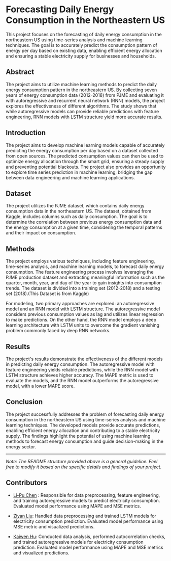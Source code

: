 # Forecasting Daily Energy Consumption in the Northeastern US

This project focuses on the forecasting of daily energy consumption in the northeastern US using time-series analysis and machine learning techniques. The goal is to accurately predict the consumption pattern of energy per day based on existing data, enabling efficient energy allocation and ensuring a stable electricity supply for businesses and households.

## Abstract

The project aims to utilize machine learning methods to predict the daily energy consumption pattern in the northeastern US. By collecting seven years of energy consumption data (2012-2018) from PJME and evaluating it with autoregressive and recurrent neural network (RNN) models, the project explores the effectiveness of different algorithms. The study shows that while autoregressive models can provide reliable predictions with feature engineering, RNN models with LSTM structure yield more accurate results.

## Introduction

The project aims to develop machine learning models capable of accurately predicting the energy consumption per day based on a dataset collected from open sources. The predicted consumption values can then be used to optimize energy allocation through the smart grid, ensuring a steady supply and preventing potential blackouts. The project also provides an opportunity to explore time series prediction in machine learning, bridging the gap between data engineering and machine learning applications.

## Dataset

The project utilizes the PJME dataset, which contains daily energy consumption data in the northeastern US. The dataset, obtained from Kaggle, includes columns such as daily consumption. The goal is to determine the correlation between previous energy consumption data and the energy consumption at a given time, considering the temporal patterns and their impact on consumption.

## Methods

The project employs various techniques, including feature engineering, time-series analysis, and machine learning models, to forecast daily energy consumption. The feature engineering process involves leveraging the PJME production dataset and extracting meaningful information such as the quarter, month, year, and day of the year to gain insights into consumption trends. The dataset is divided into a training set (2012-2018) and a testing set (2018).(This Dataset is from Kaggle)

For modeling, two primary approaches are explored: an autoregressive model and an RNN model with LSTM structure. The autoregressive model considers previous consumption values as lag and utilizes linear regression to make predictions. On the other hand, the RNN model employs a deep learning architecture with LSTM units to overcome the gradient vanishing problem commonly faced by deep RNN networks.

## Results

The project's results demonstrate the effectiveness of the different models in predicting daily energy consumption. The autoregressive model with feature engineering yields reliable predictions, while the RNN model with LSTM structure achieves higher accuracy. The MAPE metric is used to evaluate the models, and the RNN model outperforms the autoregressive model, with a lower MAPE score.

## Conclusion

The project successfully addresses the problem of forecasting daily energy consumption in the northeastern US using time-series analysis and machine learning techniques. The developed models provide accurate predictions, enabling efficient energy allocation and contributing to a stable electricity supply. The findings highlight the potential of using machine learning methods to forecast energy consumption and guide decision-making in the energy sector.

---

*Note: The README structure provided above is a general guideline. Feel free to modify it based on the specific details and findings of your project.*

## Contributors

- [Li-Pu Chen](https://github.com/sebaschen/)
: Responsible for data preprocessing, feature engineering, and training autoregressive models to predict electricity consumption. Evaluated model performance using MAPE and MSE metrics.

- [Ziyan Liu](https://github.com/billyyliu/): Handled data preprocessing and trained LSTM models for electricity consumption prediction. Evaluated model performance using MSE metric and visualized predictions.

- [Kaiwen Hu](https://github.com/kevin00hu): Conducted data analysis, performed autocorrelation checks, and trained autoregressive models for electricity consumption prediction. Evaluated model performance using MAPE and MSE metrics and visualized predictions.
